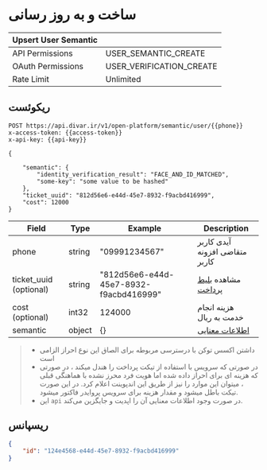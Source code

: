 # ساخت و به روز رسانی

| Upsert User Semantic |                          |
|--------------------------|--------------------------|
| API Permissions          | USER_SEMANTIC_CREATE |
| OAuth Permissions        | USER_VERIFICATION_CREATE |
| Rate Limit               | Unlimited                |


## ریکوئست

```http request
POST https://api.divar.ir/v1/open-platform/semantic/user/{{phone}}
x-access-token: {{access-token}}
x-api-key: {{api-key}}

{

    "semantic": {
        "identity_verification_result": "FACE_AND_ID_MATCHED",
        "some-key": "some value to be hashed"
    },
    "ticket_uuid": "812d56e6-e44d-45e7-8932-f9acbd416999",
    "cost": 12000
}
```

| Field                | Type     | Example                                | Description                                                                                                |
|----------------------|----------|----------------------------------------|------------------------------------------------------------------------------------------------------------|
| phone                | string   | "09991234567"                          | آیدی کاربر متقاضی افزونه کاربر                                                                             |
| ticket_uuid  (optional)        | string   | "812d56e6-e44d-45e7-8932-f9acbd416999" | مشاهده [بلیط پرداخت](../payment-ticket)                                                                    |
| cost (optional)   | int32    | 124000                                 | هزینه انجام خدمت به ریال                                                                                   |
| semantic             | object   | {}                                     | [اطلاعات معنایی](semantic_data.md)                                                                              |


> - داشتن اکسس توکن با درسترسی مربوطه برای الصاق این نوع احراز الزامی است
> - در صورتی که سرویس با استفاده از تیکت پرداخت را هندل میکند ، در صورتی که هزینه ای برای احراز داده شده اما هویت فرد محرز نشده با هماهنگی قبلی ، میتوان این موارد را نیز از طریق این اندپوینت اعلام کرد. در این صورت تیکت باطل میشود و مقدار هزینه برای سرویس پروایدر فاکتور میشود.
 > - این ‍`api` در صورت وجود اطلاعات معنایی آن را اپدیت و جایگزین می‌کند.

## ریسپانس
```json
{
    "id": "124e4568-e44d-45e7-8932-f9acbd416999"
}
```



